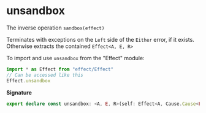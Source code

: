 # unsandbox

The inverse operation `sandbox(effect)`

Terminates with exceptions on the `Left` side of the `Either` error, if it
exists. Otherwise extracts the contained `Effect<A, E, R>`

To import and use `unsandbox` from the "Effect" module:

```ts
import * as Effect from "effect/Effect"
// Can be accessed like this
Effect.unsandbox
```

**Signature**

```ts
export declare const unsandbox: <A, E, R>(self: Effect<A, Cause.Cause<E>, R>) => Effect<A, E, R>
```
